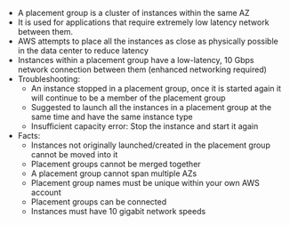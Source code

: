 - A placement group is a cluster of instances within the same AZ
- It is used for applications that require extremely low latency network between them.
- AWS attempts to place all the instances as close as physically possible in the data center to reduce latency
- Instances within a placement group have a low-latency, 10 Gbps network connection between them (enhanced networking required)
- Troubleshooting:
  - An instance stopped in a placement group, once it is started again it will continue to be a member of the placement group
  - Suggested to launch all the instances in a placement group at the same time and have the same instance type
  - Insufficient capacity error: Stop the instance and start it again
- Facts:
  - Instances not originally launched/created in the placement group cannot be moved into it
  - Placement groups cannot be merged together
  - A placement group cannot span multiple AZs
  - Placement group names must be unique within your own AWS account
  - Placement groups can be connected
  - Instances must have 10 gigabit network speeds